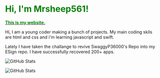 <h1> <strong style="color: green"> Hi, I'm Mrsheep561! </strong> </h1>
<a href=""> <strong style="color: green"> This is my website. </strong></a>
<p> Hi, I am a young coder making a bunch of projects.
My main coding skils are html and css and i'm learning javascript and swift.</p>
<p>
  Lately I have taken the challange to revive SwaggyP36000's Repo into my ESign repo. I have successfully recovered 200+ apps.
</p>

![GitHub Stats](https://github-readme-stats.vercel.app/api?username=Mrsheep561&theme=radical&show_icons=true&hide_border=true&count_private=true)

![GitHub Stats](https://github-readme-stats.vercel.app/api/top-langs/?username=Mrsheep561&theme=radical&show_icons=true&hide_border=true&layout=compact)
